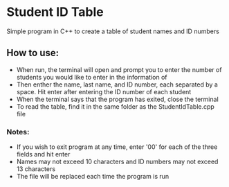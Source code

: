 # Student ID Table
Simple program in C++ to create a table of student names and ID numbers

## How to use:
- When run, the terminal will open and prompt you to enter the number of students you would like to enter in the information of
- Then enther the name, last name, and ID number, each separated by a space. Hit enter after entering the ID number of each student
- When the terminal says that the program has exited, close the terminal
- To read the table, find it in the same folder as the StudentIdTable.cpp file

### Notes:
- If you wish to exit program at any time, enter '00' for each of the three fields and hit enter
- Names may not exceed 10 characters and ID numbers may not exceed 13 characters
- The file will be replaced each time the program is run
